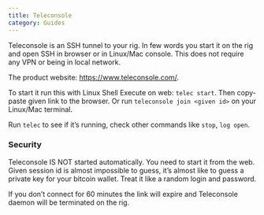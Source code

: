 ```yaml
---
title: Teleconsole
category: Guides
---
```


Teleconsole is an SSH tunnel to your rig. In few words you start it on the rig and open SSH in browser or in Linux/Mac console. This does not require any VPN or being in local network.

The product website: https://www.teleconsole.com/.

To start it run this with Linux Shell Execute on web: `telec start`.
Then copy-paste given link to the browser. Or run `teleconsole join <given id>` on your Linux/Mac terminal.

Run `telec` to see if it’s running, check other commands like `stop`, `log open`.

### Security
Teleconsole IS NOT started automatically. You need to start it from the web. Given session id is almost impossible to guess, it’s almost like to guess a private key for your bitcoin wallet. Treat it like a random login and password.

If you don’t connect for 60 minutes the link will expire and Teleconsole daemon will be terminated on the rig.
